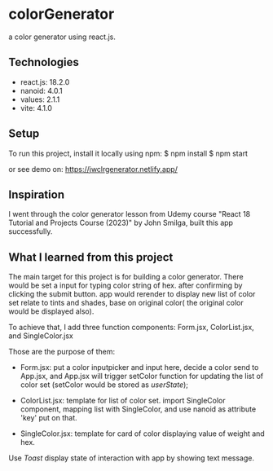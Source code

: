 # colorGenerator
a color generator using react.js.

## Technologies
* react.js: 18.2.0
* nanoid: 4.0.1
* values: 2.1.1
* vite: 4.1.0

## Setup
To run this project, install it locally using npm:
$ npm install
$ npm start

or see demo on: https://jwclrgenerator.netlify.app/

## Inspiration
I went through the color generator lesson from Udemy course "React 18 Tutorial and Projects Course (2023)" by John Smilga, built this app successfully.

## What I learned from this project
The main target for this project is for building a color generator. There would be set a input for typing color string of hex. after confirming by clicking the submit button. 
app would rerender to display new list of color set relate to tints and shades, base on original color( the original color would be displayed also). 

To achieve that, I add three function components: Form.jsx, ColorList.jsx, and SingleColor.jsx

Those are the purpose of them:
* Form.jsx: put a color inputpicker and input here, decide a color send to App.jsx, and App.jsx will trigger setColor function for updating the list of color set (setColor would be stored as _userState_);

* ColorList.jsx: template for list of color set. import SingleColor component, mapping list with SingleColor, and use nanoid as attribute 'key' put on that.

* SingleColor.jsx: template for card of color displaying value of weight and hex.

Use _Toast_ display state of interaction with app by showing text message. 





